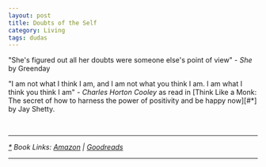 ```yaml
---
layout: post
title: Doubts of the Self
category: Living
tags: dudas
---
```


"She's figured out all her doubts were someone else's point of view" - *She* by Greenday

"I am not what I think I am, and I am not what you think I am. I am what I think you think I am" - _Charles Horton Cooley_ as read in <a id="back"> [Think Like a Monk: The secret of how to harness the power of positivity and be happy now][#\*]</a> by Jay Shetty.

<br>


---

<a id="\*">  _[\*](#back)
Book Links: [Amazon][id] | [Goodreads][id2]_
</a>

---

[id]: https://www.amazon.co.uk/gp/product/0008386420/ref=as_li_tl?ie=UTF8&camp=1634&creative=6738&creativeASIN=0008386420&linkCode=as2&tag=dudolavida-21&linkId=da5981c088bcbc89814b94b7b61b3f23 "Amazon affiliate link"
[id2]: https://www.goodreads.com/book/show/51942513 "Goodreads link"
